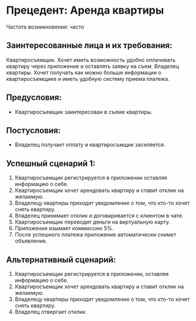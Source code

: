 # Прецедент: Аренда квартиры
Частота возникновения: часто

## Заинтересованные лица и их требования: 
Квартиросъемщик. Хочет иметь возможность удобно оплачивать квартиру через приложение и оставлять заявку на съем.
Владелец квартиры. Хочет получать как можно больше информации о квартиросъемщике и иметь удобную систему приема платежа.

## Предусловия: 
- Квартиросъемщик заинтересован в съеме квартиры.

## Постусловия: 
- Владелец получает оплату и квартиросъмщик заселяется.

## Успешный сценарий 1: 
1. Квартиросъемщик регистрируется в приложении оставляя информацию о себе.
2. Квартиросъемщик хочет арендовать квартиру и ставит отклик на желаемую.
3. Владелецу квартиры приходит уведомление о том, что кто-то хочет снять квартиру.
4. Владелец принимает отклик и договаривается с клиентом в чате.
5. Квартиросъемщик переводит деньги на виртуальную карту.
6. Приложение изымает коммиссию 5%.
7. После успешного платежа приложение автоматически снимет объявление. 

## Альтернативный сценарий: 
1. Квартиросъемщик регистрируется в приложении, оставляя информацию о себе.
2. Квартиросъемщик хочет арендовать квартиру и ставит отклик на желаемую.
3. Владелецу квартиры приходит уведомление о том, что кто-то хочет снять квартиру.
4. Владелец отвергает отклик.


